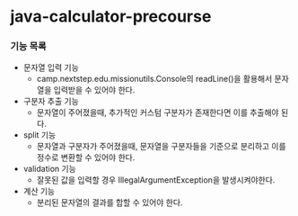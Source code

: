 # java-calculator-precourse

### 기능 목록

- 문자열 입력 기능
    - camp.nextstep.edu.missionutils.Console의 readLine()을 활용해서 문자열을 입력받을 수 있어야 한다.
- 구분자 추출 기능
    - 문자열이 주어졌을때, 추가적인 커스텀 구분자가 존재한다면 이를 추출해야 된다.
- split 기능
    - 문자열과 구분자가 주어졌을때, 문자열을 구분자들을 기준으로 분리하고 이를 정수로 변환할 수 있어야 한다.
- validation 기능
    - 잘못된 값을 입력할 경우 IllegalArgumentException을 발생시켜야한다.
- 계산 기능
    - 분리된 문자열의 결과를 합할 수 있어야 한다.